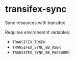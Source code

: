 # transifex-sync

Sync resources with transifex

Requires environemnt variables:

 * `TRANSIFEX_TOKEN`
 * `TRANSIFEX_SYNC_BB_USER`
 * `TRANSIFEX_SYNC_BB_PASSWORD`
